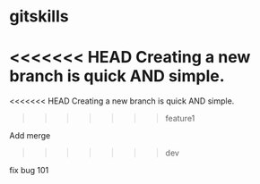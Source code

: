 # gitskills
<<<<<<< HEAD
Creating a new branch is quick AND simple.
=======
<<<<<<< HEAD
Creating a new branch is quick AND simple.
>>>>>>> feature1

Add merge

>>>>>>> dev

fix  bug 101
